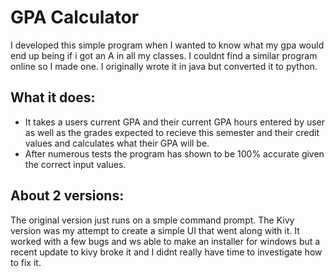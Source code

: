 # GPA Calculator
I developed this simple program when I wanted to know what my gpa would end up being if i got an A in all my classes. I couldnt find a similar program online so I made one. I originally wrote it in java but converted it to python.

## What it does:
- It takes a users current GPA and their current GPA hours entered by user as well as the grades expected to recieve this semester and their credit values and calculates what their GPA will be.
- After numerous tests the program has shown to be 100% accurate given the correct input values.

## About 2 versions:
The original version just runs on a smple command prompt. The Kivy version was my attempt to create a simple UI that went along with it. It worked with a few bugs and ws able to make an installer for windows but a recent update to kivy broke it and I didnt really have time to investigate how to fix it. 
